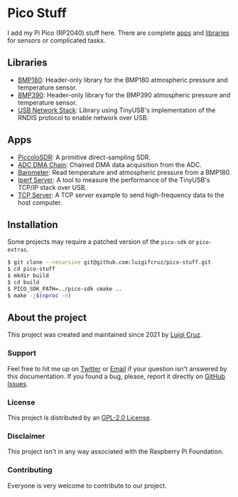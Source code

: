 # Pico Stuff
I add my Pi Pico (RP2040) stuff here. There are complete [apps](/apps) and [libraries](/lib) for sensors or complicated tasks.

## Libraries
- [BMP180](/lib/bmp180): Header-only library for the BMP180 atmospheric pressure and temperature sensor.
- [BMP390](/lib/bmp390): Header-only library for the BMP390 atmospheric pressure and temperature sensor.
- [USB Network Stack](/lib/usb_network_stack): Library using TinyUSB's implementation of the RNDIS protocol to enable network over USB.

## Apps
- [PiccoloSDR](/apps/piccolosdr): A primitive direct-sampling SDR.
- [ADC DMA Chain](/apps/adc_dma_chain): Chained DMA data acquisition from the ADC.
- [Barometer](/apps/barometer): Read temperature and atmospheric pressure from a BMP180.
- [Iperf Server](/apps/iperf_server): A tool to measure the performance of the TinyUSB's TCP/IP stack over USB.
- [TCP Server](/apps/tcp_server): A TCP server example to send high-frequency data to the host computer.

## Installation
Some projects may require a patched version of the `pico-sdk` or `pico-extras`.

```bash
$ git clone --recursive git@github.com:luigifcruz/pico-stuff.git
$ cd pico-stuff
$ mkdir build
$ cd build
$ PICO_SDK_PATH=../pico-sdk cmake ..
$ make -j$(nproc -n)
```

## About the project
This project was created and maintained since 2021 by [Luigi Cruz](https://luigi.ltd).

### Support
Feel free to hit me up on [Twitter](https://twitter.com/luigifcruz) or [Email](mailto:luigifcruz@gmail.com) if your question isn't answered by this documentation. If you found a bug, please, report it directly on [GitHub Issues](https://github.com/luigifreitas/pisdr-image/issues).

### License
This project is distributed by an [GPL-2.0 License](/LICENSE).

### Disclaimer
This project isn't in any way associated with the Raspberry Pi Foundation.

### Contributing
Everyone is very welcome to contribute to our project.
